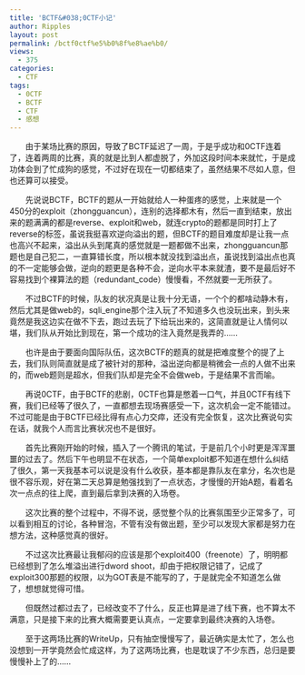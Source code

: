 ```yaml
---
title: 'BCTF&#038;0CTF小记'
author: Ripples
layout: post
permalink: /bctf0ctf%e5%b0%8f%e8%ae%b0/
views:
  - 375
categories:
  - CTF
tags:
  - 0CTF
  - BCTF
  - CTF
  - 感想
---
```

<p style="text-align: left; text-indent: 2em;">
  由于某场比赛的原因，导致了BCTF延迟了一周，于是乎成功和0CTF连着了，连着两周的比赛，真的就是比到人都虚脱了，外加这段时间本来就忙，于是成功体会到了忙成狗的感觉，不过好在现在一切都结束了，虽然结果不尽如人意，但也还算可以接受。
</p>

<!--more-->

<p style="text-align: left; text-indent: 2em;">
  先说说BCTF，BCTF的题从一开始就给人一种蛋疼的感觉，上来就是一个450分的exploit（zhongguancun），连别的选择都木有，然后一直到结束，放出来的题满满的都是reverse、exploit和web，就连crypto的题都是同时打上了reverse的标签，虽说我挺喜欢逆向溢出的题，但BCTF的题目难度却是让我一点也高兴不起来，溢出从头到尾真的感觉就是一题都做不出来，zhongguancun那题也是自己犯二，一直算错长度，所以根本就没找到溢出点，虽说找到溢出点也真的不一定能够会做，逆向的题更是各种不会，逆向水平本来就渣，要不是最后好不容易找到个裸算法的题（redundant_code）慢慢看，不然就要一无所获了。
</p>

<p style="text-align: left; text-indent: 2em;">
  不过BCTF的时候，队友的状况真是让我十分无语，一个个的都啥动静木有，然后尤其是做web的，sqli_engine那个注入玩了不知道多久也没玩出来，到头来竟然是我这边实在做不下去，跑过去玩了下给玩出来的，这简直就是让人情何以堪，我们队从开始比到现在，第一个成功的注入竟然是我弄的……
</p>

<p style="text-align: left; text-indent: 2em;">
  也许是由于要面向国际队伍，这次BCTF的题真的就是把难度整个的提了上去，我们队则简直就是成了被针对的那种，溢出逆向都是稍微会一点的人做不出来的，而web题则是超水，但我们队却是完全不会做web，于是结果不言而喻。
</p>

<p style="text-align: left; text-indent: 2em;">
  再说0CTF，由于BCTF的悲剧，0CTF也算是憋着一口气，并且0CTF有线下赛，我们已经等了很久了，一直都想去现场赛感受一下，这次机会一定不能错过。不过可能是由于BCTF已经比得有点心力交瘁，还没有完全恢复，这次比赛说句实在话，就我个人而言比赛状况也不是很好。
</p>

<p style="text-align: left; text-indent: 2em;">
  首先比赛刚开始的时候，插入了一个腾讯的笔试，于是前几个小时更是浑浑噩噩的过去了。然后下午也明显不在状态，一个简单exploit都不知道在想什么纠结了很久，第一天我基本可以说是没有什么收获，基本都是靠队友在拿分，名次也是很不容乐观，好在第二天总算是勉强找到了一点状态，才慢慢的开始A题，看着名次一点点的往上爬，直到最后拿到决赛的入场卷。
</p>

<p style="text-align: left; text-indent: 2em;">
  这次比赛的整个过程中，不得不说，感觉整个队的比赛氛围至少正常多了，可以看到相互的讨论，各种冒泡，不管有没有做出题，至少可以发现大家都是努力在想方法，这种感觉真的很好。
</p>

<p style="text-align: left; text-indent: 2em;">
  不过这次比赛最让我郁闷的应该是那个exploit400（freenote）了，明明都已经想到了怎么堆溢出进行dword shoot，却由于把权限记错了，记成了exploit300那题的权限，以为GOT表是不能写的了，于是就完全不知道怎么做了，想想就觉得可惜。
</p>

<p style="text-align: left; text-indent: 2em;">
  但既然过都过去了，已经改变不了什么，反正也算是进了线下赛，也不算太不满意，只是接下来的比赛大概需要更认真点，一定要拿到最终决赛的入场卷。
</p>

<p style="text-align: left; text-indent: 2em;">
  至于这两场比赛的WriteUp，只有抽空慢慢写了，最近确实是太忙了，怎么也没想到一开学竟然会忙成这样，为了这两场比赛，也是耽误了不少东西，总归是要慢慢补上了的……
</p>
